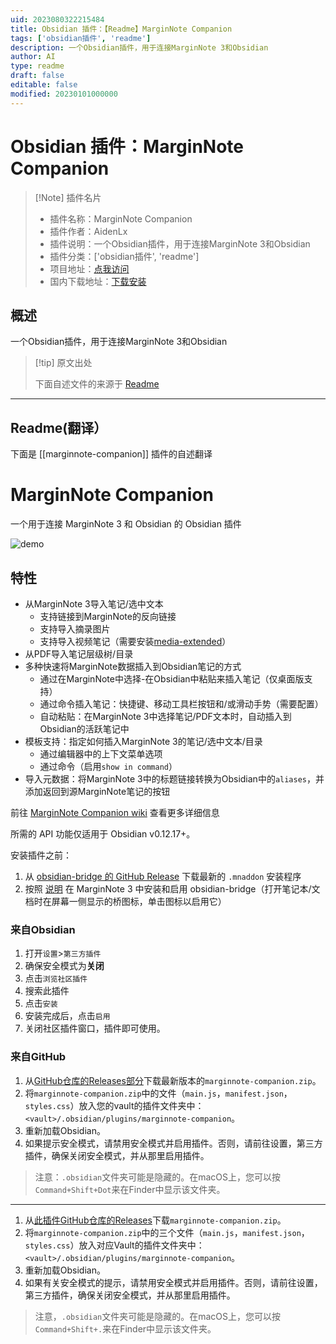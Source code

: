 ```yaml
---
uid: 2023080322215484
title: Obsidian 插件：【Readme】MarginNote Companion
tags: ['obsidian插件', 'readme']
description: 一个Obsidian插件，用于连接MarginNote 3和Obsidian
author: AI
type: readme
draft: false
editable: false
modified: 20230101000000
---
```


# Obsidian 插件：MarginNote Companion

> [!Note] 插件名片
> - 插件名称：MarginNote Companion
> - 插件作者：AidenLx
> - 插件说明：一个Obsidian插件，用于连接MarginNote 3和Obsidian
> - 插件分类：['obsidian插件', 'readme']
> - 项目地址：[点我访问](https://github.com/aidenlx/marginnote-companion)
> - 国内下载地址：[下载安装](https://pkmer.cn/products/plugin/pluginMarket/?marginnote-companion)

## 概述

一个Obsidian插件，用于连接MarginNote 3和Obsidian



> [!tip] 原文出处
> 
>下面自述文件的来源于 [Readme](https://ghproxy.net/https://raw.githubusercontent.com/aidenlx/marginnote-companion/master/README.md)
> 

---

## Readme(翻译）

下面是 [[marginnote-companion]] 插件的自述翻译


# MarginNote Companion

一个用于连接 MarginNote 3 和 Obsidian 的 Obsidian 插件

![demo](assets/demo.webp)

## 特性

- 从MarginNote 3导入笔记/选中文本
  - 支持链接到MarginNote的反向链接
  - 支持导入摘录图片
  - 支持导入视频笔记（需要安装[media-extended](https://github.com/aidenlx/media-extended)）
- 从PDF导入笔记层级树/目录
- 多种快速将MarginNote数据插入到Obsidian笔记的方式
  - 通过在MarginNote中选择-在Obsidian中粘贴来插入笔记（仅桌面版支持）
  - 通过命令插入笔记：快捷键、移动工具栏按钮和/或滑动手势（需要配置）
  - 自动粘贴：在MarginNote 3中选择笔记/PDF文本时，自动插入到Obsidian的活跃笔记中
- 模板支持：指定如何插入MarginNote 3的笔记/选中文本/目录
  - 通过编辑器中的上下文菜单选项
  - 通过命令（启用`show in command`）
- 导入元数据：将MarginNote 3中的标题链接转换为Obsidian中的`aliases`，并添加返回到源MarginNote笔记的按钮

前往 [MarginNote Companion wiki](https://github.com/aidenlx/marginnote-companion/wiki) 查看更多详细信息

所需的 API 功能仅适用于 Obsidian v0.12.17+。

安装插件之前：

1. 从 [obsidian-bridge 的 GitHub Release](https://github.com/aidenlx/obsidian-bridge/releases) 下载最新的 `.mnaddon` 安装程序
2. 按照 [说明](https://github.com/aidenlx/obsidian-bridge#installation-%E5%AE%89%E8%A3%85) 在 MarginNote 3 中安装和启用 obsidian-bridge（打开笔记本/文档时在屏幕一侧显示的桥图标，单击图标以启用它）

### 来自Obsidian

1. 打开`设置`>`第三方插件`
2. 确保安全模式为**关闭**
3. 点击`浏览社区插件`
4. 搜索此插件
5. 点击`安装`
6. 安装完成后，点击`启用`
7. 关闭社区插件窗口，插件即可使用。

### 来自GitHub

1. 从[GitHub仓库的Releases部分](https://github.com/aidenlx/marginnote-companion/releases)下载最新版本的`marginnote-companion.zip`。
2. 将`marginnote-companion.zip`中的文件（`main.js`，`manifest.json`，`styles.css`）放入您的vault的插件文件夹中：`<vault>/.obsidian/plugins/marginnote-companion`。
3. 重新加载Obsidian。
4. 如果提示安全模式，请禁用安全模式并启用插件。否则，请前往设置，第三方插件，确保关闭安全模式，并从那里启用插件。

> 注意：`.obsidian`文件夹可能是隐藏的。在macOS上，您可以按`Command+Shift+Dot`来在Finder中显示该文件夹。

---

1. 从[此插件GitHub仓库的Releases](https://github.com/aidenlx/marginnote-companion/releases)下载`marginnote-companion.zip`。
2. 将`marginnote-companion.zip`中的三个文件（`main.js`，`manifest.json`，`styles.css`）放入对应Vault的插件文件夹中：`<vault>/.obsidian/plugins/marginnote-companion`。
3. 重新加载Obsidian。
4. 如果有关安全模式的提示，请禁用安全模式并启用插件。否则，请前往设置，第三方插件，确保关闭安全模式，并从那里启用插件。

> 注意，`.obsidian`文件夹可能是隐藏的。在macOS上，您可以按`Command+Shift+.`来在Finder中显示该文件夹。



